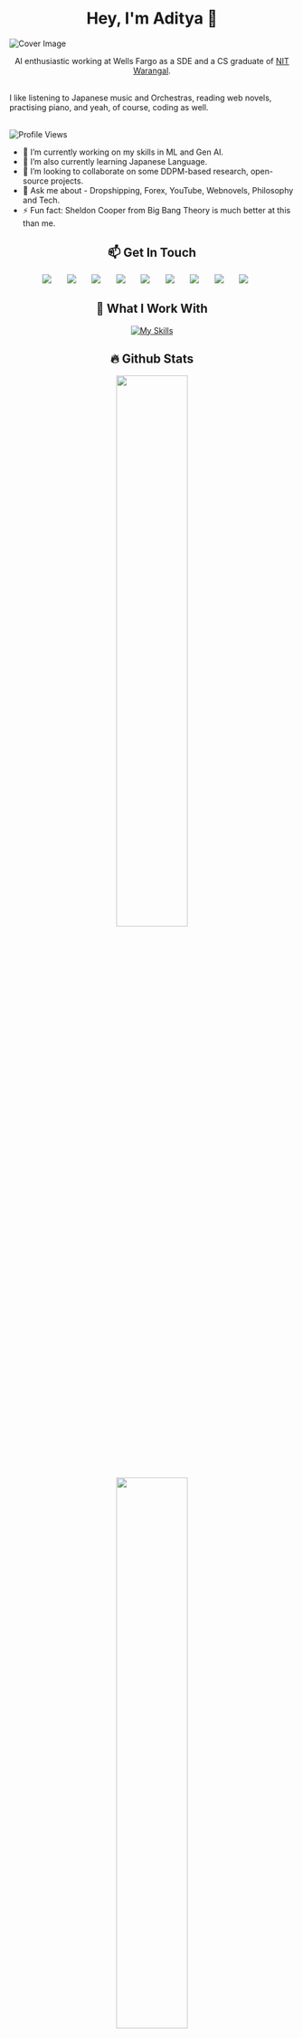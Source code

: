 
<!--
### Hi there 👋

**aditya-10012002/aditya-10012002** is a ✨ _special_ ✨ repository because its `README.md` (this file) appears on your GitHub profile.

Here are some ideas to get you started:

- 🔭 I’m currently working on ...
- 🌱 I’m currently learning ...
- 👯 I’m looking to collaborate on ...
- 🤔 I’m looking for help with ...
- 💬 Ask me about ...
- 📫 How to reach me: ...
- 😄 Pronouns: ...
- ⚡ Fun fact: ...

<br>
**I am Aditya Kumar Sharma 
-->

<h1 align="center">Hey, I'm Aditya 👋</h1> 

![Cover Image](<https://ik.imagekit.io/py7zov877/Untitled%20design%20(1).png?updatedAt=1748197853690_>)
<!-- ![Pink Gaming Facebook Cover](https://user-images.githubusercontent.com/53975591/234213386-d3d0ee41-70b3-46e0-9869-5f7b9b0682ce.png) -->

<p align="center">AI enthusiastic working at Wells Fargo as a SDE and a CS graduate of <a href="https://www.nitw.ac.in/">NIT Warangal</a>.</p><br>
I like listening to Japanese music and Orchestras, reading web novels, practising piano, and yeah, of course, coding as well.<br><be>

<!-- ![Profile views](https://gpvc.arturio.dev/aditya-10012002) -->
<br>

![Profile Views](https://komarev.com/ghpvc/?username=aditya-10012002&style=for-the-badge)


- 🔭 I’m currently working on my skills in ML and Gen AI.
- 🌱 I’m also currently learning Japanese Language.
- 👯 I’m looking to collaborate on some DDPM-based research, open-source projects.
- 💬 Ask me about - Dropshipping, Forex, YouTube, Webnovels, Philosophy and Tech.
- ⚡ Fun fact: Sheldon Cooper from Big Bang Theory is much better at this than me.


<h2 align="center">📫 Get In Touch</h2>

<p align="center">
  <a href="mailto:adityakr1001@gmail.com"><img src="https://img.shields.io/badge/Gmail-D14836?style=for-the-badge&logo=gmail&logoColor=white"></a>
  &#8287;&#8287;&#8287;&#8287;&#8287;
  <a href="https://www.linkedin.com/in/aditya1001/"><img src="https://img.shields.io/badge/LinkedIn-0077B5?style=for-the-badge&logo=linkedin&logoColor=white"></a>
  &#8287;&#8287;&#8287;&#8287;&#8287;
  <a href="https://www.youtube.com/channel/UCerjVzyni1FaeFoum7-ECSw"><img src="https://img.shields.io/badge/YouTube-FF0000?style=for-the-badge&logo=youtube&logoColor=white"></a>
  &#8287;&#8287;&#8287;&#8287;&#8287;
  <a href="https://medium.com/@adityakr1001"><img src="https://img.shields.io/badge/Medium-000000?style=for-the-badge&logo=medium&logoColor=white"></a>
  &#8287;&#8287;&#8287;&#8287;&#8287;
  <a href="https://www.instagram.com/adi_1.00.1/"><img src="https://img.shields.io/badge/Instagram-D14836?style=for-the-badge&logo=instagram&logoColor=white&color=maroon"></a>
  &#8287;&#8287;&#8287;&#8287;&#8287;
  <a href="https://twitter.com/AdityaK41533650"><img src="https://img.shields.io/badge/twitter-D14836?style=for-the-badge&logo=x&logoColor=white&color=black"></a>
  &#8287;&#8287;&#8287;&#8287;&#8287;
  <a href="https://aditya-10012002.github.io/"><img src="https://img.shields.io/badge/portfolio-0A0A0A?style=for-the-badge&logo=dev.to&logoColor=white"></a>
  &#8287;&#8287;&#8287;&#8287;&#8287;
  <a href="https://unsplash.com/@adi_1001"><img src="https://img.shields.io/badge/unsplash-D14836?style=for-the-badge&logo=unsplash&logoColor=black&color=white"></a>
  &#8287;&#8287;&#8287;&#8287;&#8287;
  <a href="https://www.pexels.com/@aditya-kumar-sharma-744535080/"><img src="https://img.shields.io/badge/pexels-D14836?style=for-the-badge&logo=pexels&logoColor=black&color=white"></a>
  &#8287;&#8287;&#8287;&#8287;&#8287;
</p>

<h2 align="center">👯 What I Work With</h2>
<div align="center">
  
  [![My Skills](https://skillicons.dev/icons?i=cpp,java,py,js,ts,androidstudio,html,css,sass,tailwind,bootstrap,materialui,react,nextjs,redux,styledcomponents,latex,git,jenkins,nodejs,express,mongodb,tensorflow,firebase,netlify,vercel,postman,linux,kali,spring)](https://skillicons.dev) 
 
<!--
  <img src="https://img.shields.io/badge/HTML5-E34F26?style=for-the-badge&logo=html5&logoColor=white">
  
  <img src="https://img.shields.io/badge/CSS3-1572B6?style=for-the-badge&logo=css3&logoColor=white"> 
  
  <img src="https://img.shields.io/badge/Bootstrap5-E34F26?style=for-the-badge&logo=bootstrap&logoColor=white"> 
  
  <img src="https://img.shields.io/badge/Python-43853D?style=for-the-badge&logo=python&logoColor=white&color=blue"> 
  
  <img src="https://img.shields.io/badge/JavaScript-F7DF1E?style=for-the-badge&logo=javascript&logoColor=black"> 
  
  <img src="https://img.shields.io/badge/Typescript-43853D?style=for-the-badge&logo=typescript&logoColor=black&color=blue"> 
  
  <img src="https://img.shields.io/badge/React-20232A?style=for-the-badge&logo=react&logoColor=61DAFB"> 
  
  <img src="https://img.shields.io/badge/Git-E34F26?style=for-the-badge&logo=git&logoColor=white">
  
  <img src="https://img.shields.io/badge/Node.js-43853D?style=for-the-badge&logo=node.js&logoColor=white"> 
  
  <img src="https://img.shields.io/badge/Express.js-43853D?style=for-the-badge&logo=express&logoColor=white&color=9cf"> 
  
  <img src="https://img.shields.io/badge/SQL-43853D?style=for-the-badge&logo=sql&logoColor=blck&color=darkblue"> 
  
  <img src="https://img.shields.io/badge/MongoDB-43853D?style=for-the-badge&logo=mongodb&logoColor=white"> 
  
  <img src="https://img.shields.io/badge/Keras-43853D?style=for-the-badge&logo=keras&logoColor=white&color=darkred"> 
  
  <img src="https://img.shields.io/badge/Redux-43853D?style=for-the-badge&logo=redux&logoColor=white&color=purple"> 
  
  <img src="https://img.shields.io/badge/Firebase-43853D?style=for-the-badge&logo=firebase&logoColor=yellow&color=white">
  

  <span>...and many others</span>
</div>
-->

<h2 align="center">🔥 Github Stats</h2>

<!-- <img align="right" width="43%" src="https://images.unsplash.com/photo-1608306448197-e83633f1261c?ixlib=rb-4.0.3&ixid=MnwxMjA3fDB8MHxwaG90by1wYWdlfHx8fGVufDB8fHx8&auto=format&fit=crop&w=687&q=80"/>
-->
  <a href="https://github.com/aditya-10012002"><img width="50%" src="https://github-readme-stats.vercel.app/api?username=aditya-10012002&theme=radical&title_color=ff3068?"></a>
  <a href="https://github.com/aditya-10012002"><img width="50%" src="http://github-readme-streak-stats.herokuapp.com/?user=aditya-10012002&theme=radical&date_format=M%20j%5B%2C%20Y%5D&ring=ff3068&fire=ff3068&sideNums=ff3068"></a>
  <a href="https://github.com/aditya-10012002"><img width="50%" src="https://github-readme-stats.vercel.app/api/top-langs/?username=aditya-10012002&layout=donut&theme=radical"></a>


<h2 align="center">🏆 GitHub Trophies</h2>

![](https://github-profile-trophy.vercel.app/?username=aditya-10012002&theme=algolia&no-frame=true&no-bg=true&margin-w=5)
 
 
<h2 align="center">🎧 Spotify Playing</h2>
  
[![Spotify](https://novatorem-kyzbk7wxl-bardiesel.vercel.app/api/spotify)](https://open.spotify.com/user/317feitfwqudcoczdru7yd3a3kgi)



<!-- [![Top Langs](https://github-readme-stats.vercel.app/api/top-langs?username=aditya-10012002&hide=html,scss,stylus,blade,css,shell,batchfile,dockerfile,typescript&theme=tokyonight&show_icons=true)](https://github.com/aditya-10012002)

<!-- [![Aditya's GitHub stats](https://github-readme-stats.vercel.app/api?username=aditya-10012002&theme=tokyonight&show_icons=true)](https://github.com/aditya-10012002)

<!-- [![Aditya's GitHub stats](https://github-readme-stats.vercel.app/api?username=aditya-10012002)](https://github.com/aditya-10012002/github-readme-stats)

<!-- [![Top Langs](https://github-readme-stats-git-masterrstaa-rickstaa.vercel.app/api/top-langs/?username=aditya-10012002&theme=tokyonight)](https://github.com/aditya-10012002/github-readme-stats)

